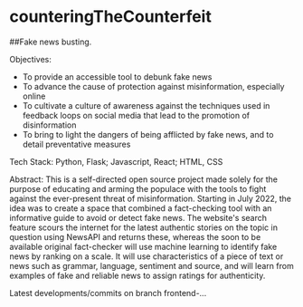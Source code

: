 # counteringTheCounterfeit
##Fake news busting.

Objectives:
- To provide an accessible tool to debunk fake news
- To advance the cause of protection against misinformation, especially online
- To cultivate a culture of awareness against the techniques used in feedback loops on social media that lead to the promotion of disinformation
- To bring to light the dangers of being afflicted by fake news, and to detail preventative measures

Tech Stack:
Python, Flask; Javascript, React; HTML, CSS

Abstract:
This is a self-directed open source project made solely for the purpose of educating and arming the populace with the tools to fight against the ever-present threat of misinformation. Starting in July 2022, the idea was to create a space that combined a fact-checking tool with an informative guide to avoid or detect fake news. The website's search feature scours the internet for the latest authentic stories on the topic in question using NewsAPI and returns these, whereas the soon to be available original fact-checker will use machine learning to identify fake news by ranking on a scale. It will use characteristics of a piece of text or news such as grammar, language, sentiment and source, and will learn from examples of fake and reliable news to assign ratings for authenticity.

Latest developments/commits on branch frontend-...
